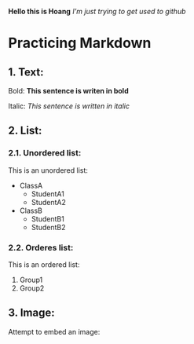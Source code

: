 **Hello this is Hoang**
*I'm just trying to get used to github*

# Practicing Markdown
## 1. Text:
  Bold:
  **This sentence is writen in bold**

  Italic: 
  *This sentence is written in italic*
  
## 2. List:
### 2.1. Unordered list:

This is an unordered list:

* ClassA
  * StudentA1
  * StudentA2
* ClassB
  * StudentB1
  * StudentB2

### 2.2. Orderes list:

This is an ordered list:

1. Group1
1. Group2

## 3. Image:

Attempt to embed an image:

